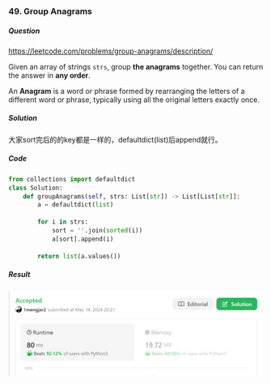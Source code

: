 ### 49. Group Anagrams

##### Question

https://leetcode.com/problems/group-anagrams/description/

Given an array of strings `strs`, group **the anagrams** together. You can return the answer in **any order**.

An **Anagram** is a word or phrase formed by rearranging the letters of a different word or phrase, typically using all the original letters exactly once.



##### Solution

大家sort完后的的key都是一样的，defaultdict(list)后append就行。



##### Code

```python
from collections import defaultdict
class Solution:
    def groupAnagrams(self, strs: List[str]) -> List[List[str]]:
        a = defaultdict(list)

        for i in strs:
            sort = ''.join(sorted(i))
            a[sort].append(i)
        
        return list(a.values())
```



##### Result

![image-20240514203231483](./assets/image-20240514203231483.png)